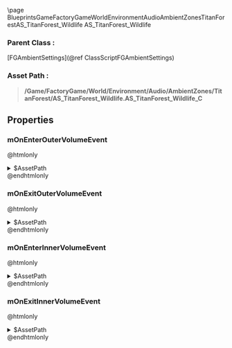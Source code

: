 \page BlueprintsGameFactoryGameWorldEnvironmentAudioAmbientZonesTitanForestAS_TitanForest_Wildlife AS_TitanForest_Wildlife
### Parent Class :
[FGAmbientSettings](@ref ClassScriptFGAmbientSettings)
### Asset Path :
<b><blockquote>/Game/FactoryGame/World/Environment/Audio/AmbientZones/TitanForest/AS_TitanForest_Wildlife.AS_TitanForest_Wildlife_C</blockquote></b>
## Properties

### mOnEnterOuterVolumeEvent
@htmlonly
<details>
 <summary>$AssetPath</summary>
<b><a href="_blueprints_game_factory_game_world_environment_audio_ambient_zones_titan_forest_play__zone__titan_forest__wildlife__outer.html"><blockquote>Play_Zone_TitanForest_Wildlife_Outer</blockquote></a></b>
</details>
@endhtmlonly

### mOnExitOuterVolumeEvent
@htmlonly
<details>
 <summary>$AssetPath</summary>
<b><a href="_blueprints_game_factory_game_world_environment_audio_ambient_zones_titan_forest_stop__zone__titan_forest__wildlife_loop__quad__outer.html"><blockquote>Stop_Zone_TitanForest_WildlifeLoop_Quad_Outer</blockquote></a></b>
</details>
@endhtmlonly

### mOnEnterInnerVolumeEvent
@htmlonly
<details>
 <summary>$AssetPath</summary>
<b><a href="_blueprints_game_factory_game_world_environment_audio_ambient_zones_titan_forest_play__zone__titan_forest__wildlife__inner.html"><blockquote>Play_Zone_TitanForest_Wildlife_Inner</blockquote></a></b>
</details>
@endhtmlonly

### mOnExitInnerVolumeEvent
@htmlonly
<details>
 <summary>$AssetPath</summary>
<b><a href="_blueprints_game_factory_game_world_environment_audio_ambient_zones_titan_forest_stop__zone__titan_forest__wildlife_loop__quad__inner.html"><blockquote>Stop_Zone_TitanForest_WildlifeLoop_Quad_Inner</blockquote></a></b>
</details>
@endhtmlonly

